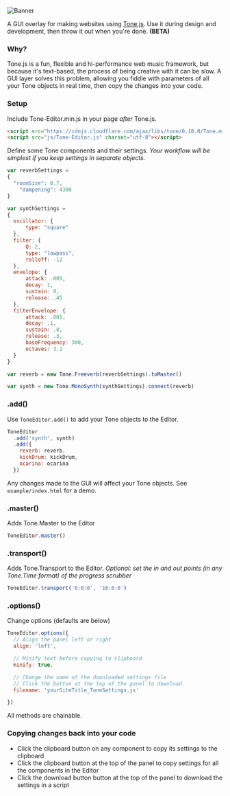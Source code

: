 

![Banner](https://cdn.rawgit.com/willurmston/ToneEditor/40cb09e8/github-assets/banner.svg)


<!-- # Tone.Editor -->
A GUI overlay for making websites using [Tone.js](https://github.com/Tonejs/Tone.js). Use it during design and development, then throw it out when you're done. **(BETA)**

### Why?
Tone.js is a fun, flexible and hi-performance web music framework, but because it's text-based, the process of being creative with it can be slow. A GUI layer solves this problem, allowing you fiddle with parameters of all your Tone objects in real time, then copy the changes into your code.

### Setup
Include Tone-Editor.min.js in your page *after* Tone.js.
```html
<script src="https://cdnjs.cloudflare.com/ajax/libs/tone/0.10.0/Tone.min.js"></script>
<script src="js/Tone-Editor.js" charset="utf-8"></script>
```
Define some Tone components and their settings.
*Your workflow will be simplest if you keep settings in separate objects.*
```javascript
var reverbSettings =
{
  "roomSize": 0.7,
	"dampening": 4300
}

var synthSettings =
{
  oscillator: {
      type: "square"
  },
  filter: {
      Q: 2,
      type: "lowpass",
      rolloff: -12
  },
  envelope: {
      attack: .005,
      decay: 1,
      sustain: 0,
      release: .45
  },
  filterEnvelope: {
      attack: .001,
      decay: .1,
      sustain: .8,
      release: .3,
      baseFrequency: 300,
      octaves: 3.2
  }
}

var reverb = new Tone.Freeverb(reverbSettings).toMaster()

var synth = new Tone.MonoSynth(synthSettings).connect(reverb)
```
### .add()
Use `ToneEditor.add()` to add your Tone objects to the Editor.

```javascript
ToneEditor
  .add('synth', synth)
  .add({
    reverb: reverb,
    kickDrum: kickDrum,
    ocarina: ocarina
  })
```

Any changes made to the GUI will affect your Tone objects. See `example/index.html` for a demo.

### .master()
Adds Tone.Master to the Editor
```javascript
ToneEditor.master()
```

### .transport()
Adds Tone.Transport to the Editor. *Optional: set the in and out points (in any Tone.Time format) of the progress scrubber*
```javascript
ToneEditor.transport('0:0:0', '16:0:0')
```
### .options()
Change options (defaults are below)
```javascript
ToneEditor.options({
  // Align the panel left or right
  align: 'left',

  // Minify text before copying to clipboard
  minify: true,

  // Change the name of the downloaded settings file
  // Click the button at the top of the panel to download
  filename: 'yourSiteTitle_ToneSettings.js'

})
```
All methods are chainable.

### Copying changes back into your code
* Click the clipboard button on any component to copy its settings to the clipboard
* Click the clipboard button at the top of the panel to copy settings for all the components in the Editor
* Click the download button button at the top of the panel to download the settings in a script
